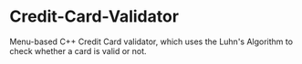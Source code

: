 # Credit-Card-Validator
Menu-based C++ Credit Card validator, which uses the Luhn's Algorithm to check whether a card is valid or not.
